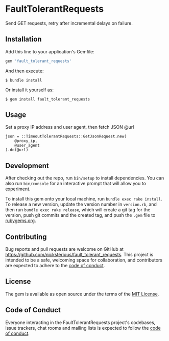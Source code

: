 # FaultTolerantRequests

Send GET requests, retry after incremental delays on failure.

## Installation

Add this line to your application's Gemfile:

```ruby
gem 'fault_tolerant_requests'
```

And then execute:

    $ bundle install

Or install it yourself as:

    $ gem install fault_tolerant_requests

## Usage

Set a proxy IP address and user agent, then fetch JSON @url

```
json = ::TimeoutTolerantRequests::GetJsonRequest.new(
    @proxy_ip,
    @user_agent
).do(@url)
```

## Development

After checking out the repo, run `bin/setup` to install dependencies. You can also run `bin/console` for an interactive prompt that will allow you to experiment.

To install this gem onto your local machine, run `bundle exec rake install`. To release a new version, update the version number in `version.rb`, and then run `bundle exec rake release`, which will create a git tag for the version, push git commits and the created tag, and push the `.gem` file to [rubygems.org](https://rubygems.org).

## Contributing

Bug reports and pull requests are welcome on GitHub at https://github.com/nicksterious/fault_tolerant_requests. This project is intended to be a safe, welcoming space for collaboration, and contributors are expected to adhere to the [code of conduct](https://github.com/[USERNAME]/fault_tolerant_requests/blob/master/CODE_OF_CONDUCT.md).

## License

The gem is available as open source under the terms of the [MIT License](https://opensource.org/licenses/MIT).

## Code of Conduct

Everyone interacting in the FaultTolerantRequests project's codebases, issue trackers, chat rooms and mailing lists is expected to follow the [code of conduct](https://github.com/nicksterious/fault_tolerant_requests/blob/master/CODE_OF_CONDUCT.md).
